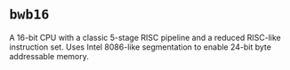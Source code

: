 # `bwb16`

A 16-bit CPU with a classic 5-stage RISC pipeline and a reduced RISC-like instruction set. Uses Intel 8086-like segmentation to enable 24-bit byte addressable memory.